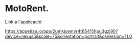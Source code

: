 # MotoRent.
Link a l'applicació:

https://appetize.io/app/2umkjuemvr4t65415hpu3gzj90?device=nexus5&scale=75&orientation=portrait&osVersion=11.0
